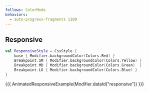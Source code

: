 ```yaml
---
follows: ColorMode
behaviors:
  - auto-progress-fragments 1100
---
```


## Responsive

```kotlin 2|3|4|5|0 [code]
val ResponsiveStyle = CssStyle {
    base { Modifier.backgroundColor(Colors.Red) }
    Breakpoint.SM { Modifier.backgroundColor(Colors.Yellow) }
    Breakpoint.MD { Modifier.backgroundColor(Colors.Green)  }
    Breakpoint.LG { Modifier.backgroundColor(Colors.Blue) }
}
```

{{{ AnimatedResponsiveExample(Modifier.dataId("responsive")) }}}
